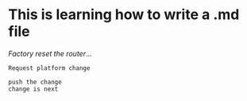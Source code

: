 # This is learning how to write a .md file

*Factory reset the router*...

`Request platform change`

`push the change`   
`change is next`   
